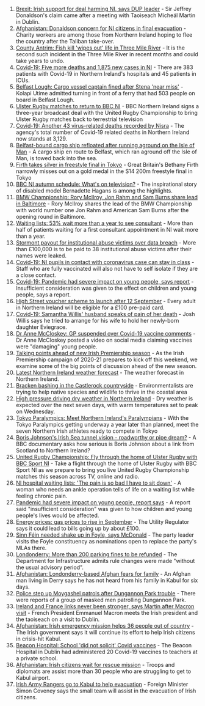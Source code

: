1. [Brexit: Irish support for deal harming NI, says DUP leader](https://www.bbc.co.uk/news/uk-northern-ireland-58348119?at_medium=RSS&at_campaign=KARANGA) - Sir Jeffrey Donaldson's claim came after a meeting with Taoiseach Micheál Martin in Dublin.
2. [Afghanistan: Donaldson concern for NI citizens in final evacuation](https://www.bbc.co.uk/news/uk-northern-ireland-58353566?at_medium=RSS&at_campaign=KARANGA) - Charity workers are among those from Northern Ireland hoping to flee the country after the Taliban take-over.
3. [County Antrim: Fish kill 'wipes out' life in Three Mile River](https://www.bbc.co.uk/news/uk-northern-ireland-58362039?at_medium=RSS&at_campaign=KARANGA) - It is the second such incident in the Three Mile River in recent months and could take years to undo.
4. [Covid-19: Five more deaths and 1,875 new cases in NI](https://www.bbc.co.uk/news/uk-northern-ireland-58359531?at_medium=RSS&at_campaign=KARANGA) - There are 383 patients with Covid-19 in Northern Ireland's hospitals and 45 patients in ICUs.
5. [Belfast Lough: Cargo vessel captain fined after Stena 'near miss'](https://www.bbc.co.uk/news/uk-northern-ireland-58362394?at_medium=RSS&at_campaign=KARANGA) - Kolapi Utime admitted turning in front of a ferry that had 503 people on board in Belfast Lough.
6. [Ulster Rugby matches to return to BBC NI](https://www.bbc.co.uk/sport/rugby-union/58354533?at_medium=RSS&at_campaign=KARANGA) - BBC Northern Ireland signs a three-year broadcast deal with the United Rugby Championship to bring Ulster Rugby matches back to terrestrial television
7. [Covid-19: Another 43 virus-related deaths recorded by Nisra](https://www.bbc.co.uk/news/uk-northern-ireland-58356054?at_medium=RSS&at_campaign=KARANGA) - The agency's total number of Covid-19 related deaths in Northern Ireland now stands at 3,129.
8. [Belfast-bound cargo ship refloated after running aground on the Isle of Man](https://www.bbc.co.uk/news/uk-northern-ireland-58347103?at_medium=RSS&at_campaign=KARANGA) - A cargo ship en route to Belfast, which ran aground off the Isle of Man, is towed back into the sea.
9. [Firth takes silver in freestyle final in Tokyo](https://www.bbc.co.uk/sport/disability-sport/58354527?at_medium=RSS&at_campaign=KARANGA) - Great Britain's Bethany Firth narrowly misses out on a gold medal in the S14 200m freestyle final in Tokyo
10. [BBC NI autumn schedule: What's on television?](https://www.bbc.co.uk/news/uk-northern-ireland-58343622?at_medium=RSS&at_campaign=KARANGA) - The inspirational story of disabled model Bernadette Hagans is among the highlights.
11. [BMW Championship: Rory McIlroy, Jon Rahm and Sam Burns share lead in Baltimore](https://www.bbc.co.uk/sport/golf/58353535?at_medium=RSS&at_campaign=KARANGA) - Rory McIlroy shares the lead of the BMW Championship with world number one Jon Rahm and American Sam Burns after the opening round in Baltimore.
12. [Waiting lists: 53% wait more than a year to see consultant](https://www.bbc.co.uk/news/uk-northern-ireland-58342209?at_medium=RSS&at_campaign=KARANGA) - More than half of patients waiting for a first consultant appointment in NI wait more than a year.
13. [Stormont payout for institutional abuse victims over data breach](https://www.bbc.co.uk/news/uk-northern-ireland-58347969?at_medium=RSS&at_campaign=KARANGA) - More than £100,000 is to be paid to 38 institutional abuse victims after their names were leaked.
14. [Covid-19: NI pupils in contact with coronavirus case can stay in class](https://www.bbc.co.uk/news/uk-northern-ireland-58342215?at_medium=RSS&at_campaign=KARANGA) - Staff who are fully vaccinated will also not have to self isolate if they are a close contact.
15. [Covid-19: Pandemic had severe impact on young people, says report](https://www.bbc.co.uk/news/uk-northern-ireland-58334583?at_medium=RSS&at_campaign=KARANGA) - Insufficient consideration was given to the effect on children and young people, says a report.
16. [High Street voucher scheme to launch after 12 September](https://www.bbc.co.uk/news/uk-northern-ireland-58329517?at_medium=RSS&at_campaign=KARANGA) - Every adult in Northern Ireland will be eligible for a £100 pre-paid card.
17. [Covid-19: Samantha Willis' husband speaks of pain of her death](https://www.bbc.co.uk/news/uk-northern-ireland-58320859?at_medium=RSS&at_campaign=KARANGA) - Josh Willis says he tried to arrange for his wife to hold her newly-born daughter Eviegrace.
18. [Dr Anne McCloskey: GP suspended over Covid-19 vaccine comments](https://www.bbc.co.uk/news/uk-northern-ireland-foyle-west-58315530?at_medium=RSS&at_campaign=KARANGA) - Dr Anne McCloskey posted a video on social media claiming vaccines were "damaging" young people.
19. [Talking points ahead of new Irish Premiership season](https://www.bbc.co.uk/sport/football/58143885?at_medium=RSS&at_campaign=KARANGA) - As the Irish Premiership campaign of 2020-21 prepares to kick off this weekend, we examine some of the big points of discussion ahead of the new season.
20. [Latest Northern Ireland weather forecast](https://www.bbc.co.uk/news/uk-northern-ireland-26018439?at_medium=RSS&at_campaign=KARANGA) - The weather forecast in Northern Ireland.
21. [Bracken bashing in the Castlerock countryside](https://www.bbc.co.uk/news/uk-northern-ireland-58284401?at_medium=RSS&at_campaign=KARANGA) - Environmentalists are trying to help native species and wildlife to thrive in the coastal area
22. [High pressure driving dry weather in Northern Ireland](https://www.bbc.co.uk/news/uk-northern-ireland-58315590?at_medium=RSS&at_campaign=KARANGA) - Dry weather is expected over the next seven days, with warm temperatures set to peak on Wednesday.
23. [Tokyo Paralympics: Meet Northern Ireland's Paralympians](https://www.bbc.co.uk/sport/disability-sport/58309324?at_medium=RSS&at_campaign=KARANGA) - With the Tokyo Paralympics getting underway a year later than planned, meet the seven Northern Irish athletes ready to compete in Tokyo
24. [Boris Johnson's Irish Sea tunnel vision - roadworthy or pipe dream?](https://www.bbc.co.uk/news/uk-northern-ireland-58269437?at_medium=RSS&at_campaign=KARANGA) - A BBC documentary asks how serious is Boris Johnson about a link from Scotland to Northern Ireland?
25. [United Rugby Championship: Fly through the home of Ulster Rugby with BBC Sport NI](https://www.bbc.co.uk/sport/av/rugby-union/58347058?at_medium=RSS&at_campaign=KARANGA) - Take a flight through the home of Ulster Rugby with BBC Sport NI as we prepare to bring you live United Rugby Championship matches this season across TV, online and radio.
26. [NI hospital waiting lists: 'The pain is so bad I have to sit down'](https://www.bbc.co.uk/news/58343028?at_medium=RSS&at_campaign=KARANGA) - A woman who needs an ankle operation tells of life on a waiting list while feeling chronic pain.
27. [Pandemic had severe impact on young people, report says](https://www.bbc.co.uk/news/uk-northern-ireland-58343219?at_medium=RSS&at_campaign=KARANGA) - A report said "insufficient consideration" was given to how children and young people's lives would be affected.
28. [Energy prices: gas prices to rise in September](https://www.bbc.co.uk/news/uk-northern-ireland-58336968?at_medium=RSS&at_campaign=KARANGA) - The Utility Regulator says it could lead to bills going up by about £100.
29. [Sinn Féin needed shake up in Foyle, says McDonald](https://www.bbc.co.uk/news/uk-northern-ireland-foyle-west-58345722?at_medium=RSS&at_campaign=KARANGA) - The party leader visits the Foyle constituency as nominations open to replace the party's MLAs there.
30. [Londonderry: More than 200 parking fines to be refunded](https://www.bbc.co.uk/news/uk-northern-ireland-foyle-west-58333604?at_medium=RSS&at_campaign=KARANGA) - The Department for Infrastructure admits rule changes were made "without the usual advisory period".
31. [Afghanistan: Londonderry-based Afghan fears for family](https://www.bbc.co.uk/news/uk-northern-ireland-foyle-west-58333606?at_medium=RSS&at_campaign=KARANGA) - An Afghan man living in Derry says he has not heard from his family in Kabul for six days.
32. [Police step up Moygashel patrols after Dungannon Park trouble](https://www.bbc.co.uk/news/uk-northern-ireland-58330825?at_medium=RSS&at_campaign=KARANGA) - There were reports of a group of masked men patrolling Dungannon Park.
33. [Ireland and France links never been stronger, says Martin after Macron visit](https://www.bbc.co.uk/news/world-58342210?at_medium=RSS&at_campaign=KARANGA) - French President Emmanuel Macron meets the Irish president and the taoiseach on a visit to Dublin.
34. [Afghanistan: Irish emergency mission helps 36 people out of country](https://www.bbc.co.uk/news/world-europe-58348628?at_medium=RSS&at_campaign=KARANGA) - The Irish government says it will continue its effort to help Irish citizens in crisis-hit Kabul.
35. [Beacon Hospital: School 'did not solicit' Covid vaccines](https://www.bbc.co.uk/news/world-europe-58327568?at_medium=RSS&at_campaign=KARANGA) - The Beacon Hospital in Dublin had administered 20 Covid-19 vaccines to teachers at a private school.
36. [Afghanistan: Irish citizens wait for rescue mission](https://www.bbc.co.uk/news/world-europe-58314977?at_medium=RSS&at_campaign=KARANGA) - Troops and diplomats are assist more than 30 people who are struggling to get to Kabul airport.
37. [Irish Army Rangers go to Kabul to help evacuation](https://www.bbc.co.uk/news/world-europe-58309751?at_medium=RSS&at_campaign=KARANGA) - Foreign Minister Simon Coveney says the small team will assist in the evacuation of Irish citizens.
